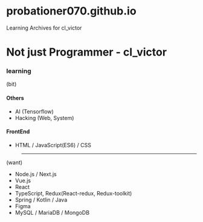# probationer070.github.io
Learning Archives for cl_victor

# Not just Programmer - cl_victor

### learning 

(bit)

#### Others
* AI (Tensorflow)
* Hacking (Web, System)

#### FrontEnd
* HTML / JavaScript(ES6) / CSS

>---------------------------------------------------

(want)

* Node.js / Next.js 
* Vue.js 
* React
* TypeScript, Redux(React-redux, Redux-toolkit)
* Spring / Kotlin / Java
* Figma
* MySQL / MariaDB / MongoDB
